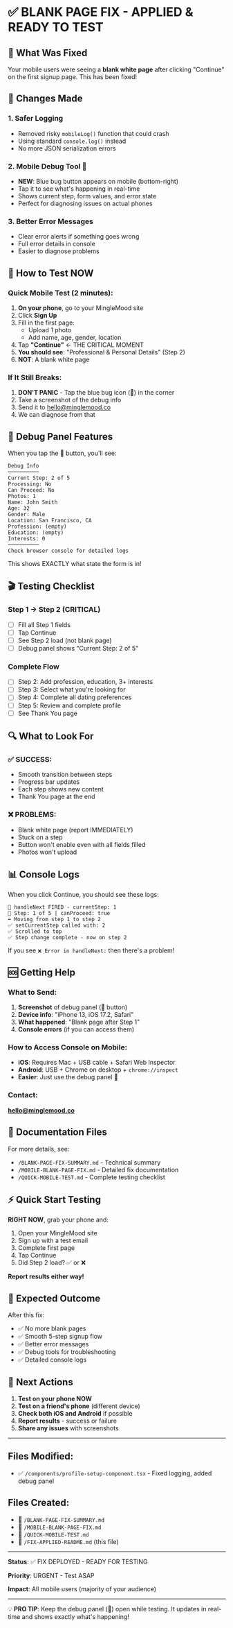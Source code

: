 # ✅ BLANK PAGE FIX - APPLIED & READY TO TEST

## 🎯 What Was Fixed

Your mobile users were seeing a **blank white page** after clicking "Continue" on the first signup page. This has been fixed!

## 🔧 Changes Made

### 1. Safer Logging
- Removed risky `mobileLog()` function that could crash
- Using standard `console.log()` instead
- No more JSON serialization errors

### 2. Mobile Debug Tool 🐛
- **NEW**: Blue bug button appears on mobile (bottom-right)
- Tap it to see what's happening in real-time
- Shows current step, form values, and error state
- Perfect for diagnosing issues on actual phones

### 3. Better Error Messages
- Clear error alerts if something goes wrong
- Full error details in console
- Easier to diagnose problems

## 🧪 How to Test NOW

### Quick Mobile Test (2 minutes):

1. **On your phone**, go to your MingleMood site
2. Click **Sign Up**
3. Fill in the first page:
   - Upload 1 photo
   - Add name, age, gender, location
4. Tap **"Continue"** ← THE CRITICAL MOMENT
5. **You should see**: "Professional & Personal Details" (Step 2)
6. **NOT**: A blank white page

### If It Still Breaks:

1. **DON'T PANIC** - Tap the blue bug icon (🐛) in the corner
2. Take a screenshot of the debug info
3. Send it to hello@minglemood.co
4. We can diagnose from that

## 📱 Debug Panel Features

When you tap the 🐛 button, you'll see:

```
Debug Info
──────────
Current Step: 2 of 5
Processing: No
Can Proceed: No
Photos: 1
Name: John Smith
Age: 32
Gender: Male
Location: San Francisco, CA
Profession: (empty)
Education: (empty)
Interests: 0
──────────
Check browser console for detailed logs
```

This shows EXACTLY what state the form is in!

## 🎬 Testing Checklist

### Step 1 → Step 2 (CRITICAL)
- [ ] Fill all Step 1 fields
- [ ] Tap Continue
- [ ] See Step 2 load (not blank page)
- [ ] Debug panel shows "Current Step: 2 of 5"

### Complete Flow
- [ ] Step 2: Add profession, education, 3+ interests
- [ ] Step 3: Select what you're looking for
- [ ] Step 4: Complete all dating preferences
- [ ] Step 5: Review and complete profile
- [ ] See Thank You page

## 🔍 What to Look For

### ✅ SUCCESS:
- Smooth transition between steps
- Progress bar updates
- Each step shows new content
- Thank You page at the end

### ❌ PROBLEMS:
- Blank white page (report IMMEDIATELY)
- Stuck on a step
- Button won't enable even with all fields filled
- Photos won't upload

## 📊 Console Logs

When you click Continue, you should see these logs:

```
🔵 handleNext FIRED - currentStep: 1
🔄 Step: 1 of 5 | canProceed: true
➡️ Moving from step 1 to step 2
✅ setCurrentStep called with: 2
✅ Scrolled to top
✅ Step change complete - now on step 2
```

If you see `❌ Error in handleNext:` then there's a problem!

## 🆘 Getting Help

### What to Send:
1. **Screenshot** of debug panel (🐛 button)
2. **Device info**: "iPhone 13, iOS 17.2, Safari"
3. **What happened**: "Blank page after Step 1"
4. **Console errors** (if you can access them)

### How to Access Console on Mobile:
- **iOS**: Requires Mac + USB cable + Safari Web Inspector
- **Android**: USB + Chrome on desktop + `chrome://inspect`
- **Easier**: Just use the debug panel 🐛

### Contact:
**hello@minglemood.co**

## 📝 Documentation Files

For more details, see:
- `/BLANK-PAGE-FIX-SUMMARY.md` - Technical summary
- `/MOBILE-BLANK-PAGE-FIX.md` - Detailed fix documentation
- `/QUICK-MOBILE-TEST.md` - Complete testing checklist

## ⚡ Quick Start Testing

**RIGHT NOW**, grab your phone and:

1. Open your MingleMood site
2. Sign up with a test email
3. Complete first page
4. Tap Continue
5. Did Step 2 load? ✅ or ❌

**Report results either way!**

## 🎯 Expected Outcome

After this fix:
- ✅ No more blank pages
- ✅ Smooth 5-step signup flow
- ✅ Better error messages
- ✅ Debug tools for troubleshooting
- ✅ Detailed console logs

## 🚀 Next Actions

1. **Test on your phone NOW**
2. **Test on a friend's phone** (different device)
3. **Check both iOS and Android** if possible
4. **Report results** - success or failure
5. **Share any issues** with screenshots

---

## Files Modified:
- ✅ `/components/profile-setup-component.tsx` - Fixed logging, added debug panel

## Files Created:
- 📄 `/BLANK-PAGE-FIX-SUMMARY.md`
- 📄 `/MOBILE-BLANK-PAGE-FIX.md`
- 📄 `/QUICK-MOBILE-TEST.md`
- 📄 `/FIX-APPLIED-README.md` (this file)

---

**Status**: ✅ FIX DEPLOYED - READY FOR TESTING

**Priority**: URGENT - Test ASAP

**Impact**: All mobile users (majority of your audience)

---

💡 **PRO TIP**: Keep the debug panel (🐛) open while testing. It updates in real-time and shows exactly what's happening!
